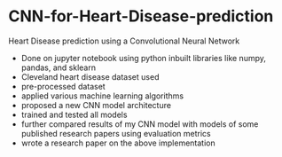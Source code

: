 # CNN-for-Heart-Disease-prediction
Heart Disease prediction using a Convolutional Neural Network
- Done on jupyter notebook using python inbuilt libraries like numpy, pandas, and sklearn
- Cleveland heart disease dataset used
- pre-processed dataset
- applied various machine learning algorithms
- proposed a new CNN model architecture
- trained and tested all models
- further compared results of my CNN model with models of some published research papers using evaluation metrics
- wrote a research paper on the above implementation
